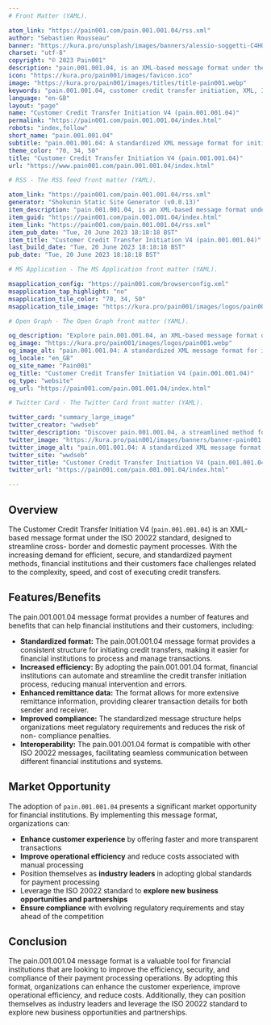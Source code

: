 ```yaml
---
# Front Matter (YAML).

atom_link: "https://pain001.com/pain.001.001.04/rss.xml"
author: "Sebastien Rousseau"
banner: "https://kura.pro/unsplash/images/banners/alessio-soggetti-C4HO6MzEWrU-unsplash.jpg"
charset: "utf-8"
copyright: "© 2023 Pain001"
description: "pain.001.001.04, is an XML-based message format under the ISO 20022 standard designed to streamline cross-border and domestic payment processes."
icon: "https://kura.pro/pain001/images/favicon.ico"
image: "https://kura.pro/pain001/images/titles/title-pain001.webp"
keywords: "pain.001.001.04, customer credit transfer initiation, XML, ISO 20022, cross-border payments, domestic payments, efficiency, speed, cost, compliance, market opportunity"
language: "en-GB"
layout: "page"
name: "Customer Credit Transfer Initiation V4 (pain.001.001.04)"
permalink: "https://pain001.com/pain.001.001.04/index.html"
robots: "index,follow"
short_name: "pain.001.001.04"
subtitle: "pain.001.001.04: A standardized XML message format for initiating credit transfers."
theme_color: "70, 34, 50"
title: "Customer Credit Transfer Initiation V4 (pain.001.001.04)"
url: "https://www.pain001.com/pain.001.001.04/index.html"

# RSS - The RSS feed front matter (YAML).

atom_link: "https://pain001.com/pain.001.001.04/rss.xml"
generator: "Shokunin Static Site Generator (v0.0.13)"
item_description: "pain.001.001.04, is an XML-based message format under the ISO 20022 standard designed to streamline cross-border and domestic payment processes."
item_guid: "https://pain001.com/pain.001.001.04/index.html"
item_link: "https://pain001.com/pain.001.001.04/rss.xml"
item_pub_date: "Tue, 20 June 2023 18:18:18 BST"
item_title: "Customer Credit Transfer Initiation V4 (pain.001.001.04)"
last_build_date: "Tue, 20 June 2023 18:18:18 BST"
pub_date: "Tue, 20 June 2023 18:18:18 BST"

# MS Application - The MS Application front matter (YAML).

msapplication_config: "https://pain001.com/browserconfig.xml"
msapplication_tap_highlight: "no"
msapplication_tile_color: "70, 34, 50"
msapplication_tile_image: "https://kura.pro/pain001/images/logos/pain001.webp"

# Open Graph - The Open Graph front matter (YAML).

og_description: "Explore pain.001.001.04, an XML-based message format designed to enhance cross-border and domestic payment processes. Learn how it increases efficiency, improves compliance, and enables interoperability."
og_image: "https://kura.pro/pain001/images/logos/pain001.webp"
og_image_alt: "pain.001.001.04: A standardized XML message format for initiating credit transfers."
og_locale: "en_GB"
og_site_name: "Pain001"
og_title: "Customer Credit Transfer Initiation V4 (pain.001.001.04)"
og_type: "website"
og_url: "https://pain001.com/pain.001.001.04/index.html"

# Twitter Card - The Twitter Card front matter (YAML).

twitter_card: "summary_large_image"
twitter_creator: "wwdseb"
twitter_description: "Discover pain.001.001.04, a streamlined method for initiating credit transfers. Enhance efficiency, improve compliance, and ensure interoperability with this ISO 20022 standard."
twitter_image: "https://kura.pro/pain001/images/banners/banner-pain001.png"
twitter_image_alt: "pain.001.001.04: A standardized XML message format for initiating credit transfers."
twitter_site: "wwdseb"
twitter_title: "Customer Credit Transfer Initiation V4 (pain.001.001.04)"
twitter_url: "https://pain001.com/pain.001.001.04/index.html"

---
```


<!-- markdownlint-disable MD033 MD041 -->

<div class="row g-0">
    <div
      class="col-lg-6 order-lg-2 text-white"
      style="
        background: url(
          'https://kura.pro/unsplash/images/banners/joel-naren-5lwz_to-_Ls-unsplash.jpg')
          no-repeat;
        background-size: cover;
        background-position: center;
        ">
    </div>
    <div class="col-lg-6 order-lg-1 text-left">
      <div class="container-fluid px-5 py-5">

<!-- markdownlint-enable MD033 MD041 -->

## Overview

The Customer Credit Transfer Initiation V4 (`pain.001.001.04`) is an XML-based
message format under the ISO 20022 standard, designed to streamline cross-
border and domestic payment processes. With the increasing demand for
efficient, secure, and standardized payment methods, financial institutions and
their customers face challenges related to the complexity, speed, and cost of
executing credit transfers.

## Features/Benefits

The pain.001.001.04 message format provides a number of features and benefits
that can help financial institutions and their customers, including:

* **Standardized format:** The pain.001.001.04 message format provides a
  consistent structure for initiating credit transfers, making it easier for
  financial institutions to process and manage transactions.
* **Increased efficiency:** By adopting the pain.001.001.04 format, financial
  institutions can automate and streamline the credit transfer initiation
  process, reducing manual intervention and errors.
* **Enhanced remittance data:** The format allows for more extensive remittance
  information, providing clearer transaction details for both sender and
  receiver.
* **Improved compliance:** The standardized message structure helps
  organizations meet regulatory requirements and reduces the risk of non-
  compliance penalties.
* **Interoperability:** The pain.001.001.04 format is compatible with other ISO
  20022 messages, facilitating seamless communication between different
  financial institutions and systems.

## Market Opportunity

The adoption of `pain.001.001.04` presents a significant market opportunity for
financial institutions. By implementing this message format, organizations can:

* **Enhance customer experience** by offering faster and more transparent transactions
* **Improve operational efficiency** and reduce costs associated with manual processing
* Position themselves as **industry leaders** in adopting global standards for payment processing
* Leverage the ISO 20022 standard to **explore new business opportunities and partnerships**
* **Ensure compliance** with evolving regulatory requirements and stay ahead of the competition

## Conclusion

The pain.001.001.04 message format is a valuable tool for financial
institutions that are looking to improve the efficiency, security, and
compliance of their payment processing operations. By adopting this format,
organizations can enhance the customer experience, improve operational
efficiency, and reduce costs. Additionally, they can position themselves as
industry leaders and leverage the ISO 20022 standard to explore new business
opportunities and partnerships.

<!-- markdownlint-disable MD033 MD041 -->

  </div>
  </div>
</div>

<!-- markdownlint-enable MD033 MD041 -->
